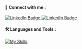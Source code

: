 #### :incoming_envelope:   Connect with me :
<a href="https://www.linkedin.com/in/jessivelazquez/" target="_blank">
  <img src="https://img.shields.io/badge/LinkedIn-blue?style=for-the-badge&logo=linkedin&logoColor=white" alt="LinkedIn Badge"/>
</a>
<a href="mailto:jessivelazq1@gmail.com" target="_blank">
  <img src="https://img.shields.io/badge/Gmail-red?style=for-the-badge&logo=gmail&logoColor=white" alt="LinkedIn Badge"/>
</a>

#### :hammer_and_wrench:   Languages and Tools :
[![My Skills](https://skillicons.dev/icons?i=js,py,ts,vue,react,flask,nodejs,html,css,mongodb,mysql)](https://skillicons.dev)
